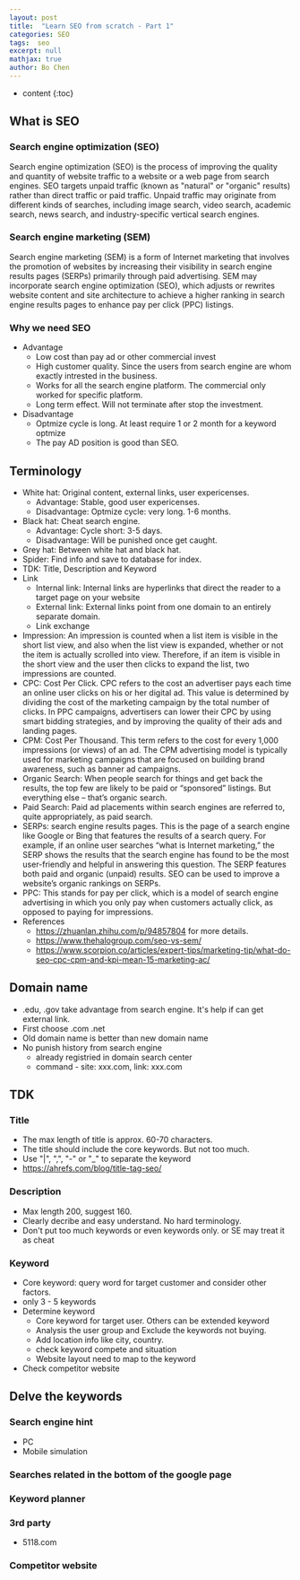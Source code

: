 ```yaml
---
layout: post
title:  "Learn SEO from scratch - Part 1"
categories: SEO
tags:  seo
excerpt: null
mathjax: true
author: Bo Chen
---
```


* content
{:toc}

## What is SEO

### Search engine optimization (SEO)

Search engine optimization (SEO) is the process of improving the quality and quantity of website traffic to a website or a web page from search engines. SEO targets unpaid traffic (known as "natural" or "organic" results) rather than direct traffic or paid traffic. Unpaid traffic may originate from different kinds of searches, including image search, video search, academic search, news search, and industry-specific vertical search engines.

### Search engine marketing (SEM)

 Search engine marketing (SEM) is a form of Internet marketing that involves the promotion of websites by increasing their visibility in search engine results pages (SERPs) primarily through paid advertising. SEM may incorporate search engine optimization (SEO), which adjusts or rewrites website content and site architecture to achieve a higher ranking in search engine results pages to enhance pay per click (PPC) listings.

### Why we need SEO

* Advantage
  * Low cost than pay ad or other commercial invest
  * High customer quality. Since the users from search engine are whom exactly intrested in the business.
  * Works for all the search engine platform. The commercial only worked for specific platform.
  * Long term effect. Will not terminate after stop the investment.
* Disadvantage
  * Optmize cycle is long. At least require 1 or 2 month for a keyword optmize
  * The pay AD position is good than SEO.

## Terminology

* White hat: Original content, external links, user expericenses.
  * Advantage: Stable, good user expericenses.
  * Disadvantage: Optmize cycle: very long. 1-6 months.
* Black hat: Cheat search engine.
  * Advantage: Cycle short: 3-5 days.
  * Disadvantage: Will be punished once get caught.
* Grey hat: Between white hat and black hat.
* Spider: Find info and save to database for index.
* TDK: Title, Description and Keyword
* Link
  * Internal link: Internal links are hyperlinks that direct the reader to a target page on your website
  * External link: External links point from one domain to an entirely separate domain. 
  * Link exchange
* Impression: An impression is counted when a list item is visible in the short list view, and also when the list view is expanded, whether or not the item is actually scrolled into view. Therefore, if an item is visible in the short view and the user then clicks to expand the list, two impressions are counted.
* CPC: Cost Per Click. CPC refers to the cost an advertiser pays each time an online user clicks on his or her digital ad. This value is determined by dividing the cost of the marketing campaign by the total number of clicks. In PPC campaigns, advertisers can lower their CPC by using smart bidding strategies, and by improving the quality of their ads and landing pages.
* CPM: Cost Per Thousand. This term refers to the cost for every 1,000 impressions (or views) of an ad. The CPM advertising model is typically used for marketing campaigns that are focused on building brand awareness, such as banner ad campaigns.
* Organic Search: When people search for things and get back the results, the top few are likely to be paid or “sponsored” listings. But everything else – that’s organic search.
* Paid Search: Paid ad placements within search engines are referred to, quite appropriately, as paid search.
* SERPs: search engine results pages. This is the page of a search engine like Google or Bing that features the results of a search query. For example, if an online user searches “what is Internet marketing,” the SERP shows the results that the search engine has found to be the most user-friendly and helpful in answering this question. The SERP features both paid and organic (unpaid) results. SEO can be used to improve a website’s organic rankings on SERPs.
* PPC: This stands for pay per click, which is a model of search engine advertising in which you only pay when customers actually click, as opposed to paying for impressions.
* References
  * <https://zhuanlan.zhihu.com/p/94857804> for more details.
  * <https://www.thehalogroup.com/seo-vs-sem/>
  * <https://www.scorpion.co/articles/expert-tips/marketing-tip/what-do-seo-cpc-cpm-and-kpi-mean-15-marketing-ac/>

## Domain name

* .edu, .gov take advantage from search engine. It's help if can get external link.
* First choose .com .net
* Old domain name is better than new domain name
* No punish history from search engine
  * already registried in domain search center
  * command - site: xxx.com, link: xxx.com

## TDK

### Title

* The max length of title is approx. 60-70 characters.
* The title should include the core keywords. But not too much.
* Use "\|", ",", "-" or "_" to separate the keyword
* <https://ahrefs.com/blog/title-tag-seo/>

### Description

* Max length 200, suggest 160.
* Clearly decribe and easy understand. No hard terminology.
* Don't put too much keywords or even keywords only. or SE may treat it as cheat

### Keyword

* Core keyword: query word for target customer and consider other factors.
* only 3 - 5 keywords
* Determine keyword
  * Core keyword for target user. Others can be extended keyword
  * Analysis the user group and Exclude the keywords not buying.
  * Add location info like city, country.
  * check keyword compete and situation
  * Website layout need to map to the keyword
* Check competitor website

## Delve the keywords

### Search engine hint

* PC
* Mobile simulation

### Searches related in the bottom of the google page

### Keyword planner

### 3rd party

* 5118.com

### Competitor website
